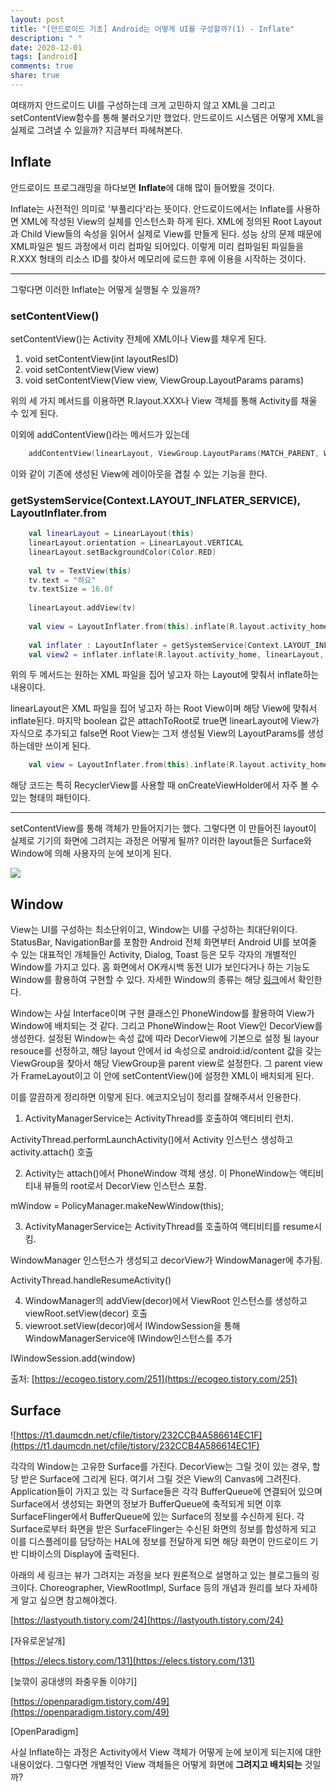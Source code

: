 ```yaml
---
layout: post
title: "[안드로이드 기초] Android는 어떻게 UI를 구성할까?(1) - Inflate"
description: " "
date: 2020-12-01
tags: [android]
comments: true
share: true
---
```




여태까지 안드로이드 UI를 구성하는데 크게 고민하지 않고 XML을 그리고 setContentView함수를 통해 불러오기만 했었다. 안드로이드 시스템은 어떻게 XML을 실제로 그려낼 수 있을까? 지금부터 파헤쳐본다.

## Inflate

안드로이드 프로그래밍을 하다보면 **Inflate**에 대해 많이 들어봤을 것이다.

Inflate는 사전적인 의미로 '부풀리다'라는 뜻이다. 안드로이드에서는 Inflate를 사용하면 XML에 작성된 View의 실체를 인스턴스화 하게 된다. XML에 정의된 Root Layout과 Child View들의 속성을 읽어서 실제로 View를 만들게 된다. 성능 상의 문제 때문에 XML파일은 빌드 과정에서 미리 컴파일 되어있다. 이렇게 미리 컴파일된 파일들을 R.XXX 형태의 리소스 ID를 찾아서 메모리에 로드한 후에 이용을 시작하는 것이다.

---

그렇다면 이러한 Inflate는 어떻게 실행될 수 있을까?

### setContentView()

setContentView()는 Activity 전체에 XML이나 View를 채우게 된다.

1. void setContentView(int layoutResID)
2. void setContentView(View view)
3. void setContentView(View view, ViewGroup.LayoutParams params)

위의 세 가지 메서드를 이용하면 R.layout.XXX나 View 객체를 통해 Activity를 채울 수 있게 된다.

이외에 addContentView()라는 메서드가 있는데 

```kotlin
    addContentView(linearLayout, ViewGroup.LayoutParams(MATCH_PARENT, WRAP_CONTENT))
```

이와 같이 기존에 생성된 View에 레이아웃을 겹칠 수 있는 기능을 한다.

### getSystemService(Context.LAYOUT_INFLATER_SERVICE), LayoutInflater.from

```kotlin
    val linearLayout = LinearLayout(this)
    linearLayout.orientation = LinearLayout.VERTICAL
    linearLayout.setBackgroundColor(Color.RED)
    
    val tv = TextView(this)
    tv.text = "하요"
    tv.textSize = 16.0f
    
    linearLayout.addView(tv)
    
    val view = LayoutInflater.from(this).inflate(R.layout.activity_home, linearLayout, false)
    
    val inflater : LayoutInflater = getSystemService(Context.LAYOUT_INFLATER_SERVICE) as LayoutInflater
    val view2 = inflater.inflate(R.layout.activity_home, linearLayout, true)
```

위의 두 메서드는 원하는 XML 파일을 집어 넣고자 하는 Layout에 맞춰서 inflate하는 내용이다.

linearLayout은 XML 파일을 집어 넣고자 하는 Root View이며 해당 View에 맞춰서 inflate된다. 마지막 boolean 값은 attachToRoot로 true면 linearLayout에 View가 자식으로 추가되고 false면 Root View는 그저 생성될 View의 LayoutParams를 생성하는데만 쓰이게 된다.

```kotlin
    val view = LayoutInflater.from(this).inflate(R.layout.activity_home, linearLayout, false)
```

해당 코드는 특히 RecyclerView를 사용할 때 onCreateViewHolder에서 자주 볼 수 있는 형태의 패턴이다.

---

setContentView를 통해 객체가 만들어지기는 했다. 그렇다면 이 만들어진 layout이 실제로 기기의 화면에 그려지는 과정은 어떻게 될까? 이러한 layout들은 Surface와 Window에 의해 사용자의 눈에 보이게 된다.

![](https://i.stack.imgur.com/z1OpA.jpg)

## Window

View는 UI를 구성하는 최소단위이고, Window는 UI를 구성하는 최대단위이다. StatusBar, NavigationBar를 포함한 Android 전체 화면부터 Android UI를 보여줄 수 있는 대표적인 개체들인 Activity, Dialog, Toast 등은 모두 각자의 개별적인 Window를 가지고 있다. 홈 화면에서 OK캐시백 동전 UI가 보인다거나 하는 기능도 Window를 활용하여 구현할 수 있다. 자세한 Window의 종류는 해당 [링크](https://developer.android.com/reference/android/view/WindowManager.LayoutParams)에서 확인한다. 

Window는 사실 Interface이며 구현 클래스인 PhoneWindow를 활용하여 View가 Window에 배치되는 것 같다. 그리고 PhoneWindow는 Root View인 DecorView를 생성한다. 설정된 Window는 속성 값에 따라 DecorView에 기본으로 설정 될 layour resouce를 선정하고, 해당 layout 안에서 id 속성으로 android:id/content 값을 갖는 ViewGroup을 찾아서 해당 ViewGroup을 parent view로 설정한다. 그 parent view가 FrameLayout이고 이 안에 setContentView()에 설정한 XML이 배치되게 된다.

이를 깔끔하게 정리하면 이렇게 된다. 에코지오님이 정리를 잘해주셔서 인용한다.

1. ActivityManagerService는 ActivityThread를 호출하여 액티비티 런치. 

ActivityThread.performLaunchActivity()에서 Activity 인스턴스 생성하고 activity.attach() 호출

2. Activity는 attach()에서 PhoneWindow 객체 생성. 이 PhoneWindow는 액티비티내 뷰들의 root로서 DecorView 인스턴스 포함.

mWindow = PolicyManager.makeNewWindow(this);

3. ActivityManagerService는 ActivityThread를 호출하여 액티비티를 resume시킴.

WindowManager 인스턴스가 생성되고 decorView가 WindowManager에 추가됨.

ActivityThread.handleResumeActivity()

4. WindowManager의 addView(decor)에서 ViewRoot 인스턴스를 생성하고 viewRoot.setView(decor) 호출
5. viewroot.setView(decor)에서 IWindowSession을 통해 WindowManagerService에 IWindow인스턴스를 추가

IWindowSession.add(window)

출처: [https://ecogeo.tistory.com/251](https://ecogeo.tistory.com/251)

## Surface

![https://t1.daumcdn.net/cfile/tistory/232CCB4A586614EC1F](https://t1.daumcdn.net/cfile/tistory/232CCB4A586614EC1F)

각각의 Window는 고유한 Surface를 가진다. DecorView는 그릴 것이 있는 경우, 할당 받은 Surface에 그리게 된다. 여기서 그릴 것은 View의 Canvas에 그려진다. Application들이 가지고 있는 각 Surface들은 각각 BufferQueue에 연결되어 있으며 Surface에서 생성되는 화면의 정보가 BufferQueue에 축적되게 되면 이후 SurfaceFlinger에서 BufferQueue에 있는 Surface의 정보를 수신하게 된다. 각 Surface로부터 화면을 받은 SurfaceFlinger는 수신된 화면의 정보를 합성하게 되고 이를 디스플레이를 담당하는 HAL에 정보를 전달하게 되면 해당 화면이 안드로이드 기반 디바이스의 Display에 출력된다.

아래의 세 링크는 뷰가 그려지는 과정을 보다 원론적으로 설명하고 있는 블로그들의 링크이다. Choreographer, ViewRootImpl, Surface 등의 개념과 원리를 보다 자세하게 알고 싶으면 참고해야겠다.

[https://lastyouth.tistory.com/24](https://lastyouth.tistory.com/24)

[자유로운날개]

[https://elecs.tistory.com/131](https://elecs.tistory.com/131)

[늦깎이 공대생의 좌충우돌 이야기]

[https://openparadigm.tistory.com/49](https://openparadigm.tistory.com/49)

[OpenParadigm]

사실 Inflate하는 과정은 Activity에서 View 객체가 어떻게 눈에 보이게 되는지에 대한 내용이었다. 그렇다면 개별적인 View 객체들은 어떻게 화면에 **그려지고 배치되는** 것일까?
